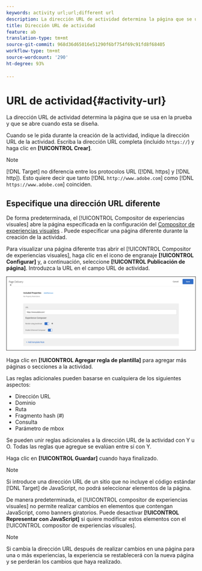 ```yaml
---
keywords: activity url;url;different url
description: La dirección URL de actividad determina la página que se usa en la prueba y que se abre cuando esta se diseña.
title: Dirección URL de actividad
feature: ab
translation-type: tm+mt
source-git-commit: 968d36d65016e51290f6bf754f69c91fd8f68405
workflow-type: tm+mt
source-wordcount: '290'
ht-degree: 93%

---
```



# URL de actividad{#activity-url}

La dirección URL de actividad determina la página que se usa en la prueba y que se abre cuando esta se diseña.

Cuando se le pida durante la creación de la actividad, indique la dirección URL de la actividad. Escriba la dirección URL completa (incluido `https://`) y haga clic en **[!UICONTROL Crear]**.

>[!NOTE]
>
>[!DNL Target] no diferencia entre los protocolos URL ([!DNL https] y [!DNL http]). Esto quiere decir que tanto [!DNL `http://www.adobe.com`] como [!DNL `https://www.adobe.com`] coinciden.

## Especifique una dirección URL diferente

De forma predeterminada, el [!UICONTROL Compositor de experiencias visuales] abre la página especificada en la configuración del [Compositor de experiencias visuales](/help/administrating-target/visual-experience-composer-set-up.md)
. Puede especificar una página diferente durante la creación de la actividad.

Para visualizar una página diferente tras abrir el [!UICONTROL Compositor de experiencias visuales], haga clic en el icono de engranaje **[!UICONTROL Configurar]** y, a continuación, seleccione **[!UICONTROL Publicación de página]**. Introduzca la URL en el campo URL de actividad.

![Cuadro de diálogo Entrega de páginas](/help/c-activities/t-test-ab/t-test-create-ab/assets/url-config-new.png)

Haga clic en **[!UICONTROL Agregar regla de plantilla]** para agregar más páginas o secciones a la actividad.

Las reglas adicionales pueden basarse en cualquiera de los siguientes aspectos:

* Dirección URL
* Dominio
* Ruta
* Fragmento hash (#)
* Consulta
* Parámetro de mbox

Se pueden unir reglas adicionales a la dirección URL de la actividad con Y u O. Todas las reglas que agregue se evalúan entre sí con Y.

Haga clic en **[!UICONTROL Guardar]** cuando haya finalizado.

>[!NOTE]
>
>Si introduce una dirección URL de un sitio que no incluye el código estándar [!DNL Target] de JavaScript, no podrá seleccionar elementos de la página.

De manera predeterminada, el [!UICONTROL compositor de experiencias visuales] no permite realizar cambios en elementos que contengan JavaScript, como banners giratorios. Puede desactivar **[!UICONTROL Representar con JavaScript]** si quiere modificar estos elementos con el [!UICONTROL compositor de experiencias visuales].

>[!NOTE]
>
>Si cambia la dirección URL después de realizar cambios en una página para una o más experiencias, la experiencia se restablecerá con la nueva página y se perderán los cambios que haya realizado.
